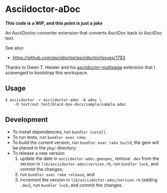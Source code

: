 # Asciidoctor-aDoc

**This code is a WiP, and this point is just a joke**

An AsciiDoctor converter extension that converts AsciiDoc back to AsciiDoc text.

See also:

- https://github.com/asciidoctor/asciidoctor/issues/1793

Thanks to Owen T. Heisler and his [asciidoctor-multipage](https://github.com/owenh000/asciidoctor-multipage) 
extension that I scavenged to bootstrap this workspace.

## Usage

```
$ asciidoctor -r asciidoctor-adoc -b adoc \
    -D test/out test/black-box-docs/sample/sample.adoc
```

## Development

- To install dependencies, run `bundler install`.
- To run tests, run `bundler exec rake`.
- To build the current version, run `bundler exec rake build`; the gem will be
  placed in the `pkg/` directory.
- To release a new version:
    1. update the date in `asciidoctor-adoc.gemspec`, remove `.dev` from the
       version in `lib/asciidoctor-adoc/version.rb`, run `bundler lock`, and
       commit the changes;
    2. run `bundler exec rake release`; and
    3. increment the version in `lib/asciidoctor-adoc/version.rb` (adding
       `.dev`), run `bundler lock`, and commit the changes.
